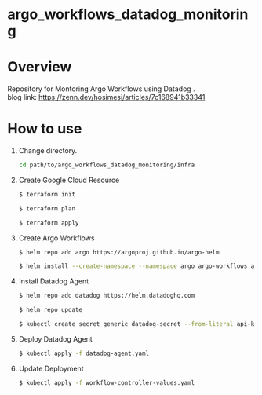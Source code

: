 # argo_workflows_datadog_monitoring
# Overview
Repository for Montoring Argo Workflows using Datadog .\
blog link: https://zenn.dev/hosimesi/articles/7c168941b33341


# How to use
1. Change directory.
    ```bash
    cd path/to/argo_workflows_datadog_monitoring/infra
    ```
2. Create Google Cloud Resource
    ```bash
    $ terraform init
    ```
    ```bash
    $ terraform plan
    ```
    ```bash
    $ terraform apply
    ```
3. Create Argo Workflows
    ```bash
    $ helm repo add argo https://argoproj.github.io/argo-helm
    ```
    ```bash
    $ helm install --create-namespace --namespace argo argo-workflows argo/argo-workflows
    ```
4. Install Datadog Agent
    ```bash
    $ helm repo add datadog https://helm.datadoghq.com
    ```
    ```bash
    $ helm repo update
    ```
    ```bash
    $ kubectl create secret generic datadog-secret --from-literal api-key=<your-api-key>
    ```
5. Deploy Datadog Agent
    ```bash
    $ kubectl apply -f datadog-agent.yaml
    ```
6. Update Deployment
    ```bash
    $ kubectl apply -f workflow-controller-values.yaml
    ```
